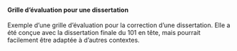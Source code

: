 #### Grille d’évaluation pour une dissertation

Exemple d’une grille d’évaluation pour la correction d’une dissertation. Elle a été conçue avec la dissertation finale du 101 en tête, mais pourrait facilement être adaptée à d’autres contextes.
